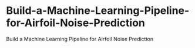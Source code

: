 # Build-a-Machine-Learning-Pipeline-for-Airfoil-Noise-Prediction
Build a Machine Learning Pipeline for Airfoil Noise Prediction
